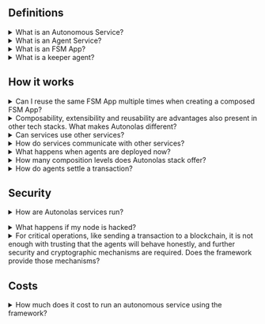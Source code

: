 ## Definitions

<details><summary>What is an Autonomous Service?</summary>
An Autonomous Service is a decentralized service that runs off-chain and provides functionalities to objects living on-chain. Autonomous Services are outside the purview and control of a single authority, and can be be designed for a variety of purposes, including acting as a decentralized oracle for smart contracts, or executing complex investing strategies that cannot be easily encoded on-chain.
</details>

<details><summary>What is an Agent Service?</summary>
An Agent Service is an Autonomous Service which is implemented as a multi-agent system using Autonomous Economic Agents through the <a href="https://github.com/valory-xyz/open-aea">Open AEA</a> framework.
</details>

<details><summary>What is an FSM App?</summary>
An FSM App is an application that implements the business logic of an Agent Service as a finite-state machine. The internal state of an FSM App is replicated and synchronized across all the agents forming the Agent Service.
</details>

<details><summary>What is a keeper agent?</summary>
It is a normal agent for which other agents have voted to be in charge of executing a certain operation (e.g., settling a transaction on a blockchain).
</details>

## How it works

<details><summary>Can I reuse the same FSM App multiple times when creating a composed FSM App?</summary>
No. The Open Autonomy framework currently only supports a single instance of a given FSM App in a composition.
</details>

<details><summary>Composability, extensibility and reusability are advantages also present in other tech stacks. What makes Autonolas different?</summary>
Autonolas it’s not just a framework where devs can build on: it is a complete, novel ecosystem that provides an SDK, a reward system for developers and operators and a governance protocol on top, all of them decentralized.</p>
In the same way companies like Apple or Google offer SDKs to accelerate devs work plus an app store to monetize their work, Autonolas offers the same capabilities but in a decentralized way: developers register components, operators run services that use those components, consumers use and pay for those services so both developers and operators are compensated for their work. And all the parameters that govern the network can be voted on.</details>

<details><summary>Can services use other services?</summary>
Yes, agent services can be composed from other agent services eventually, analogously to microservices. Sub-services could deliver all sorts of results which are consumed by a higher level service to create a higher level outcome.
</details>

<details><summary>How do services communicate with other services?</summary>
Services can expose REST APIs and they also have a native message protocol that uses protobuf that allows them to have arbitrary message based communication between compatible agents in the network. This network is called agent communication network (ACN). When a service need a more complicated message flow than request-response (e.g. some extended dialogue like FIPA) they can express it as a protocol and deliver the messages via ACN.</p>
Under the hood ACN is a DHT that keeps track of live agents mapping their crypto address to IP address. So agents can communicate with other agents without knowing their network location assuming they’re online or offline but registered in the ACN.
</details>

<details><summary>What happens when agents are deployed now?</summary>
Currently we're only operating what we call "island deployments", which are services that run as one-off services, not anchored in the protocol, because the protocol isn't live (more on that here). Once the protocol is live, agents will be able to interact with it so they can monetize their work and connect to other services.
</details>

<details><summary>How many composition levels does Autonolas stack offer?</summary>
Composition starts at the component level of the agents (multiple rounds make a skill), then continues on agent level (multiple skills make an agent) and ends at service level (multiple agents make a service).
</details>

<details><summary>How do agents settle a transaction?</summary>

<ol>
<li>Negotiation happens through ACN (or alternatively another connection like ABCI connection).</li>
<li> A threshold of agents agree on a transaction hash.</li>
<li>One of the agents is randomly selected as the keeper using a verifiable randomness function (currently DRAND).</li>
<li>All agents sign the transaction using a multi-sig like Gnosis Safe.</li>
<li>The keeper collects all the signatures and sends the transaction onchain.</li>
<li>All agents wait for the transaction to be mined and validate the output.</li>
<li>Done</li>
</ol>
</details>

## Security

<details><summary>How are Autonolas services run?</summary>

Autonolas services are composed of multiple agents that run the same code and agree on its output. These agents are executed in different nodes that are run by independent operators. In order to avoid centralizing this power, Autonolas does not play a role here so it does not offer a cloud platform. Each operator must select and setup the infrastructure that best suits their needs.</details>

<details><summary>What happens if my node is hacked?</summary>

As in any other online service, Autonolas nodes are exposed to the risk of being breached. At the individual level, Autonolas does not provide a solution to this and it’s up to the node operator to keep the node safe. At the service level, on the other hand, services are secured in three ways:</p>

<ul>
<li>Each agent service implements a custom protocol that expects very narrow message flow, so a hypothetical malicious node running malicious code would need to express its intentions within this protocol, otherwise the other agents will ignore its messages.</li>

<li>Even in the case of an agent sending valid, malicious messages to the service, the decentralized nature of Autonolas services means that the majority threshold of agents (⅔ + 1) should agree before committing a malicious transaction, so it is not enough to breach a bunch of nodes.</li>

<li>Services are crypto-economically secured: agents are incentivised to behave honestly by the fact that certain misbehavior can be detected and punished, so it is economically not profitable to cheat.</li>
</ul>
</details>

<details><summary>For critical operations, like sending a transaction to a blockchain, it is not enough with trusting that the agents will behave honestly, and further security and cryptographic mechanisms are required. Does the framework provide those mechanisms?</summary>
For sending transactions to a chain, for example, we use a multisig approach (currently Gnosis Safe) so a threshold of agents must always approve and validate operations.
</details>

## Costs

<details><summary>How much does it cost to run an autonomous service using the framework?</summary>
We don’t define what an agent service does and how it is configured (e.g. number of agents in it), so the costs are subjective to the service. At the very minimum you’ll have the infrastructure costs.
On top of that, if the server you’re participating in sends transactions to a chain, you’ll incur in fee costs that will depend on the selected chain. As an example, for a simple service of four agents that make a simple contract call every five minutes, we estimate a monthly cost of $3000 in Ethereum and $1.5 in Polygon, but this number will wildly vary depending on gas costs.
</details>